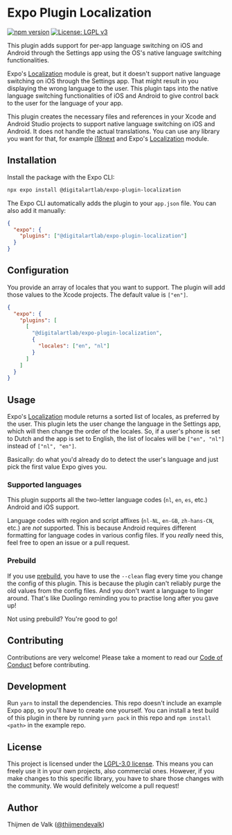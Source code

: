 # Expo Plugin Localization

[![npm version](https://badge.fury.io/js/%40digitalartlab%2Fexpo-plugin-localization.svg)](https://badge.fury.io/js/%40digitalartlab%2Fexpo-plugin-localization)
[![License: LGPL v3](https://img.shields.io/badge/License-LGPL%20v3-blue.svg)](https://www.gnu.org/licenses/lgpl-3.0)

This plugin adds support for per-app language switching on iOS and Android through the Settings app using the OS's native language switching functionalities.

Expo's [Localization](https://docs.expo.io/versions/latest/sdk/localization/) module is great, but it doesn't support native language switching on iOS through the Settings app. That might result in you displaying the wrong language to the user. This plugin taps into the native language switching functionalities of iOS and Android to give control back to the user for the language of your app.

This plugin creates the necessary files and references in your Xcode and Android Studio projects to support native language switching on iOS and Android. It does not handle the actual translations. You can use any library you want for that, for example [i18next](https://www.i18next.com/) and Expo's [Localization](https://docs.expo.io/versions/latest/sdk/localization/) module.

## Installation

Install the package with the Expo CLI:

```bash
npx expo install @digitalartlab/expo-plugin-localization
```

The Expo CLI automatically adds the plugin to your `app.json` file. You can also add it manually:

```json
{
  "expo": {
    "plugins": ["@digitalartlab/expo-plugin-localization"]
  }
}
```

## Configuration

You provide an array of locales that you want to support. The plugin will add those values to the Xcode projects. The default value is `["en"]`.

```json
{
  "expo": {
    "plugins": [
      [
        "@digitalartlab/expo-plugin-localization",
        {
          "locales": ["en", "nl"]
        }
      ]
    ]
  }
}
```

## Usage

Expo's [Localization](https://docs.expo.io/versions/latest/sdk/localization/) module returns a sorted list of locales, as preferred by the user. This plugin lets the user change the language in the Settings app, which will then change the order of the locales. So, if a user's phone is set to Dutch and the app is set to English, the list of locales will be `["en", "nl"]` instead of `["nl", "en"]`.

Basically: do what you'd already do to detect the user's language and just pick the first value Expo gives you.

### Supported languages
This plugin supports all the two-letter language codes (`nl`, `en`, `es`, etc.) Android and iOS support.

Language codes with region and script affixes (`nl-NL`, `en-GB`, `zh-hans-CN`, etc.) are _not_ supported. This is because Android requires different formatting for language codes in various config files. If you _really_ need this, feel free to open an issue or a pull request.

### Prebuild

If you use [prebuild](https://docs.expo.dev/workflow/prebuild/), you have to use the `--clean` flag every time you change the config of this plugin. This is because the plugin can't reliably purge the old values from the config files. And you don't want a language to linger around. That's like Duolingo reminding you to practise long after you gave up!

Not using prebuild? You're good to go!

## Contributing

Contributions are very welcome! Please take a moment to read our [Code of Conduct](https://github.com/digitalartlab/.github/blob/main/CODE_OF_CONDUCT.md) before contributing.

## Development

Run `yarn` to install the dependencies. This repo doesn't include an example Expo app, so you'll have to create one yourself. You can install a test build of this plugin in there by running `yarn pack` in this repo and `npm install <path>` in the example repo.

## License

This project is licensed under the [LGPL-3.0 license](LICENSE). This means you can freely use it in your own projects, also commercial ones. However, if you make changes to this specific library, you have to share those changes with the community. We would definitely welcome a pull request!

## Author

Thijmen de Valk ([@thijmendevalk](https://github.com/thijmendevalk))
